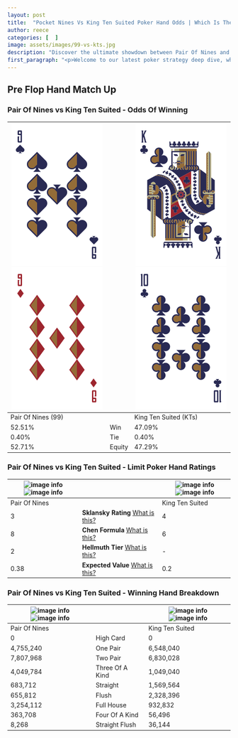 ```yaml
---
layout: post
title:  "Pocket Nines Vs King Ten Suited Poker Hand Odds | Which Is The Better Hand In Poker? A Complete Guide"
author: reece
categories: [  ]
image: assets/images/99-vs-kts.jpg
description: "Discover the ultimate showdown between Pair Of Nines and King Ten Suited in poker! Uncover the odds, strategies, and scenarios where one hand triumphs over the other. Get ready to up your poker game with this thrilling analysis."
first_paragraph: "<p>Welcome to our latest poker strategy deep dive, where we're pitting two distinct hands against each other in a high-stakes showdown: Pair Of Nines vs King Ten Suited.</p><p>In the dynamic world of poker, every decision counts, and knowing which hand holds the upper hand is key to your success at the table.</p><p>In this article, we'll dissect these two hands, explore the scenarios where one dominates the other, and equip you with the knowledge to make strategic choices that can tip the odds in your favor.</p><p>Get ready to unravel the intriguing dynamics of these poker hands and elevate your game to new heights.</p>"
---
```




[comment]: # (sp0)

## Pre Flop Hand Match Up

<div class="table hand-ratings" markdown="1"> 



### Pair Of Nines vs King Ten Suited - Odds Of Winning


    
| ![image info](assets/images/hand1/9.png) ![image info](assets/images/hand1/9o.png) |  | ![image info](assets/images/hand2/k.png) ![image info](assets/images/hand2/t.png) |
| -------- | -------- | -------- |
| Pair Of Nines (99) |  | King Ten Suited (KTs) |
| 52.51% | Win | 47.09% |
| 0.40% | Tie | 0.40% |
| 52.71% | Equity | 47.29% |




[comment]: # (sp1)



### Pair Of Nines vs King Ten Suited - Limit Poker Hand Ratings


    
| ![image info](https://www.riverpairs.com/assets/images/hand1/9.png) ![image info](https://www.riverpairs.com/assets/images/hand1/9o.png) |  | ![image info](https://www.riverpairs.com/assets/images/hand2/k.png) ![image info](https://www.riverpairs.com/assets/images/hand2/t.png) |
| -------- | -------- | -------- |
| Pair Of Nines |  | King Ten Suited |
| 3 | **Sklansky Rating** [What is this?](/sklansky-rating-explained) | 4 |
| 8 | **Chen Formula** [What is this?](/chen-formula-explained) | 6 |
| 2 | **Hellmuth Tier** [What is this?](/Hellmuth-tier-explained) | - |
| 0.38 | **Expected Value** [What is this?](/expected-value-explained) | 0.2 |




[comment]: # (sp2)



### Pair Of Nines vs King Ten Suited - Winning Hand Breakdown


    
| ![image info](https://www.riverpairs.com/assets/images/hand1/9.png) ![image info](https://www.riverpairs.com/assets/images/hand1/9o.png) |  | ![image info](https://www.riverpairs.com/assets/images/hand2/k.png) ![image info](https://www.riverpairs.com/assets/images/hand2/t.png) |
| -------- | -------- | -------- |
| Pair Of Nines |  | King Ten Suited |
| 0 | High Card | 0 |
| 4,755,240 | One Pair | 6,548,040 |
| 7,807,968 | Two Pair | 6,830,028 |
| 4,049,784 | Three Of A Kind | 1,049,040 |
| 683,712 | Straight | 1,569,564 |
| 655,812 | Flush | 2,328,396 |
| 3,254,112 | Full House | 932,832 |
| 363,708 | Four Of A Kind | 56,496 |
| 8,268 | Straight Flush | 36,144 |




[comment]: # (sp3)



</div>

[comment]: # (sp4)



[comment]: # (sp5)

